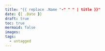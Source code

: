 ```yaml
---
title: "{{ replace .Name "-" " " | title }}"
date: {{ .Date }}
draft: true
toc: true
mermaid: false
images:
tags:
  - untagged
---
```


